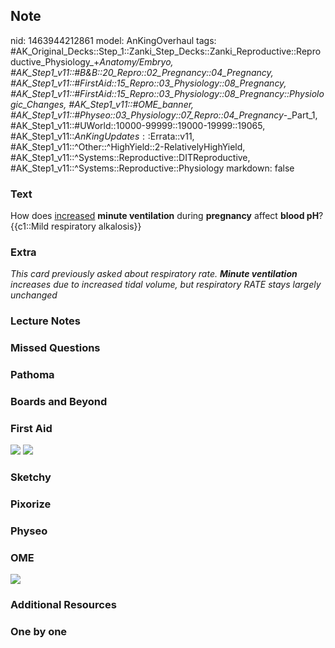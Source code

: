 ## Note
nid: 1463944212861
model: AnKingOverhaul
tags: #AK_Original_Decks::Step_1::Zanki_Step_Decks::Zanki_Reproductive::Reproductive_Physiology_+_Anatomy/Embryo, #AK_Step1_v11::#B&B::20_Repro::02_Pregnancy::04_Pregnancy, #AK_Step1_v11::#FirstAid::15_Repro::03_Physiology::08_Pregnancy, #AK_Step1_v11::#FirstAid::15_Repro::03_Physiology::08_Pregnancy::Physiologic_Changes, #AK_Step1_v11::#OME_banner, #AK_Step1_v11::#Physeo::03_Physiology::07_Repro::04_Pregnancy_-_Part_1, #AK_Step1_v11::#UWorld::10000-99999::19000-19999::19065, #AK_Step1_v11::$AnKingUpdates::$Errata::v11, #AK_Step1_v11::^Other::^HighYield::2-RelativelyHighYield, #AK_Step1_v11::^Systems::Reproductive::DITReproductive, #AK_Step1_v11::^Systems::Reproductive::Physiology
markdown: false

### Text
<div>
  How does <u>increased</u> <b>minute ventilation</b> during
  <b>pregnancy</b> affect <b>blood pH</b>?
</div>
<div>
  {{c1::Mild respiratory alkalosis}}
</div>

### Extra
<i>This card previously asked about respiratory rate. <b>Minute
ventilation</b> increases due to increased tidal volume, but
respiratory RATE stays largely unchanged</i>

### Lecture Notes


### Missed Questions


### Pathoma


### Boards and Beyond


### First Aid
<img src="tmp_XTEAP.png"> <img src="tmp2fGHW6.png">

### Sketchy


### Pixorize


### Physeo


### OME
<div class="ome-widget">
  <a href="https://onlinemeded.org?ref=anki"><img src=
  "_OME_AnkiFlashcards_General_4.png"></a>
</div>

### Additional Resources


### One by one

